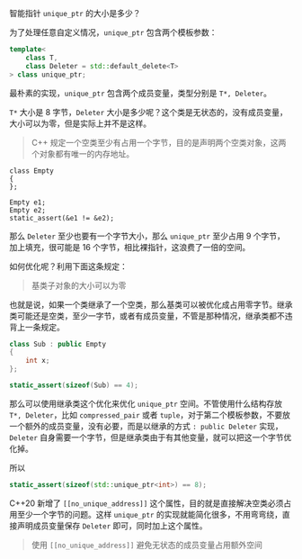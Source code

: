 智能指针 `unique_ptr` 的大小是多少？

为了处理任意自定义情况，`unique_ptr` 包含两个模板参数：
```cpp
template<
    class T,
    class Deleter = std::default_delete<T>
> class unique_ptr;
```

最朴素的实现，`unique_ptr` 包含两个成员变量，类型分别是 `T*, Deleter`。

`T*` 大小是 8 字节，`Deleter` 大小是多少呢？这个类是无状态的，没有成员变量，大小可以为零，但是实际上并不是这样。

> C++ 规定一个空类至少有占用一个字节，目的是声明两个空类对象，这两个对象都有唯一的内存地址。
```
class Empty
{
};

Empty e1;
Empty e2;
static_assert(&e1 != &e2);
```

那么 `Deleter` 至少也要有一个字节大小，那么 `unique_ptr` 至少占用 9 个字节，加上填充，很可能是 16 个字节，相比裸指针，这浪费了一倍的空间。

如何优化呢？利用下面这条规定：
> 基类子对象的大小可以为零

也就是说，如果一个类继承了一个空类，那么基类可以被优化成占用零字节。继承类可能还是空类，至少一字节，或者有成员变量，不管是那种情况，继承类都不违背上一条规定。
```cpp
class Sub : public Empty
{
	int x;
};

static_assert(sizeof(Sub) == 4);
```

那么可以使用继承类这个优化来优化 `unique_ptr` 空间。不管使用什么结构存放 `T*, Deleter`，比如 `compressed_pair` 或者 `tuple`，对于第二个模板参数，不要放一个额外的成员变量，没有必要，而是以继承的方式 `: public Deleter` 实现，`Deleter` 自身需要一个字节，但是继承类由于有其他变量，就可以把这一个字节优化掉。

所以
```cpp
static_assert(sizeof(std::unique_ptr<int>) == 8);
```

C++20 新增了 `[[no_unique_address]]` 这个属性，目的就是直接解决空类必须占用至少一个字节的问题。这样 `unique_ptr` 的实现就能简化很多，不用弯弯绕，直接声明成员变量保存 `Deleter` 即可，同时加上这个属性。

> 使用 `[[no_unique_address]]` 避免无状态的成员变量占用额外空间
